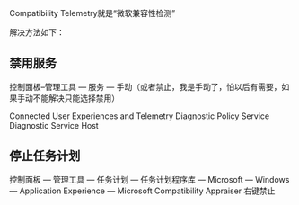 Compatibility Telemetry就是“微软兼容性检测”


解决方法如下：
## 禁用服务 ##

控制面板–管理工具 — 服务 — 手动（或者禁止，我是手动了，怕以后有需要，如果手动不能解决只能选择禁用）

Connected User Experiences and Telemetry
Diagnostic Policy Service
Diagnostic Service Host

## 停止任务计划 ##

控制面板 — 管理工具 — 任务计划 — 任务计划程序库 — Microsoft — Windows — Application Experience — Microsoft Compatibility Appraiser 右键禁止

